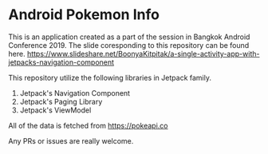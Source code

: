 # Android Pokemon Info

This is an application created as a part of the session in Bangkok Android Conference 2019.
The slide coresponding to this repository can be found here.
https://www.slideshare.net/BoonyaKitpitak/a-single-activity-app-with-jetpacks-navigation-component

This repository utilize the following libraries in Jetpack family.
1. Jetpack's Navigation Component
2. Jetpack's Paging Library
3. Jetpack's ViewModel

All of the data is fetched from https://pokeapi.co

Any PRs or issues are really welcome.
